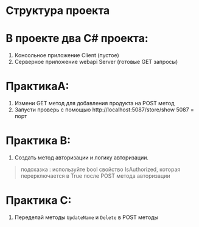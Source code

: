 # Структура проекта

# В проекте два C# проекта: 

1. Консольное приложение Client (пустое)
2. Серверное приложение webapi Server (готовые GET запросы)





# ПрактикаA:

1. Измени GET метод для добавления продукта на POST метод
2. Запусти проверь с помощью http://localhost:5087/store/show     5087 = порт
 
# Практика B:
1. Создать метод авторизации и логику авторизации.
> подсказка : используйте bool свойство IsAuthorized, которая перерключается в True после POST метода авторизации


# Практика C:
1. Переделай методы `UpdateName` и `Delete` в POST методы